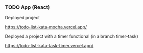 ### TODO App (React)

Deployed project

https://todo-list-kata-mocha.vercel.app/

Deployed a project with a timer functional (in a branch timer-task)

https://todo-list-kata-task-timer.vercel.app/
